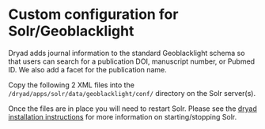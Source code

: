 # Custom configuration for Solr/Geoblacklight

Dryad adds journal information to the standard Geoblacklight schema so that users can search for a publication DOI, manuscript number, or Pubmed ID. We also add a facet for the publication name.

Copy the following 2 XML files into the `/dryad/apps/solr/data/geoblacklight/conf/` directory on the Solr server(s).

Once the files are in place you will need to restart Solr. Please see the [dryad installation instructions](https://github.com/CDL-Dryad/dryad/blob/master/documentation/dryad_install.md) for more information on starting/stopping Solr.

